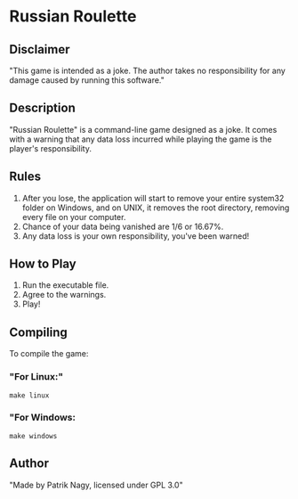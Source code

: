 # Russian Roulette

## Disclaimer
"This game is intended as a joke. The author takes no responsibility for any damage caused by running this software."

## Description
"Russian Roulette" is a command-line game designed as a joke. It comes with a warning that any data loss incurred while playing the game is the player's responsibility.

## Rules
1. After you lose, the application will start to remove your entire system32 folder on Windows, and on UNIX, it removes the root directory, removing every file on your computer.
2. Chance of your data being vanished are 1/6 or 16.67%.
3. Any data loss is your own responsibility, you've been warned!

## How to Play
1. Run the executable file.
2. Agree to the warnings.
3. Play!

## Compiling
To compile the game:

### "For Linux:"
```
make linux
```

### "For Windows:
```
make windows
```


## Author
"Made by Patrik Nagy, licensed under GPL 3.0"

